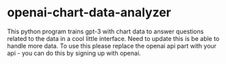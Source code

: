# openai-chart-data-analyzer

This python program trains gpt-3 with chart data to answer questions related to the data in a cool little interface.
Need to update this is be able to handle more data.
To use this please replace the openai api part with your api - you can do this by signing up with openai.
